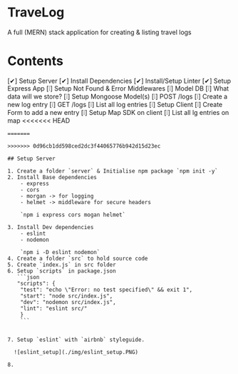 # TraveLog
A full (MERN) stack application for creating & listing travel logs


# Contents

[✔] Setup Server
  [✔] Install Dependencies
  [✔] Install/Setup Linter
  [✔] Setup Express App
  [❕] Setup Not Found & Error Middlewares
[❕] Model DB
  [❕] What data will we store?
[❕] Setup Mongoose Model(s)
[❕] POST /logs
  [❕] Create a new log entry
[❕] GET /logs
  [❕] List all log entries
[❕] Setup Client
[❕] Create Form to add a new entry
[❕] Setup Map SDK on client
[❕] List all lg entries on map
<<<<<<< HEAD
```
=======

>>>>>>> 0d96cb1dd598ced2dc3f44065776b942d15d23ec

## Setup Server

1. Create a folder `server` & Initialise npm package `npm init -y`
2. Install Base dependencies
    - express
    - cors
    - morgan -> for logging
    - helmet -> middleware for secure headers

    `npm i express cors mogan helmet`

3. Install Dev dependencies
    - eslint
    - nodemon
  
    `npm i -D eslint nodemon`
4. Create a folder `src` to hold source code
5. Create `index.js` in src folder
6. Setup `scripts` in package.json
   ```json
   "scripts": {
    "test": "echo \"Error: no test specified\" && exit 1",
    "start": "node src/index.js",
    "dev": "nodemon src/index.js",
    "lint": "eslint src/"
    }
    ```


7. Setup `eslint` with `airbnb` styleguide.
  
  ![eslint_setup](./img/eslint_setup.PNG)

8. 